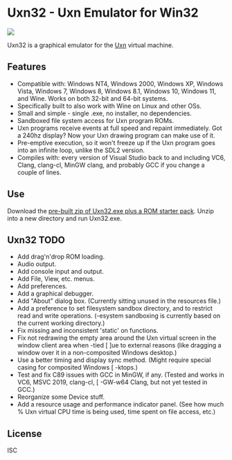 Uxn32 - Uxn Emulator for Win32
==============================

![](https://raw.githubusercontent.com/wiki/randrew/uxn32/uxn32-banner.png)

Uxn32 is a graphical emulator for the [Uxn](https://wiki.xxiivv.com/site/uxn.html) virtual machine.

Features
--------

* Compatible with: Windows NT4, Windows 2000, Windows XP, Windows Vista, Windows 7, Windows 8, Windows 8.1, Windows 10, Windows 11, and Wine. Works on both 32-bit and 64-bit systems.
* Specifically built to also work with Wine on Linux and other OSs.
* Small and simple - single .exe, no installer, no dependencies.
* Sandboxed file system access for Uxn program ROMs.
* Uxn programs receive events at full speed and repaint immediately. Got a 240hz display? Now your Uxn drawing program can make use of it.
* Pre-emptive execution, so it won't freeze up if the Uxn program goes into an infinite loop, unlike the SDL2 version.
* Compiles with: every version of Visual Studio back to and including VC6, Clang, clang-cl, MinGW clang, and probably GCC if you change a couple of lines.

Use
---

Download the [pre-built zip of Uxn32.exe plus a ROM starter pack](https://github.com/randrew/uxn32/releases/download/1.0/Uxn32-1.0-Plus-Start-Pack-ROMs.zip). Unzip into a new directory and run Uxn32.exe.

Uxn32 TODO
----------

- Add drag'n'drop ROM loading.
- Audio output.
- Add console input and output.
- Add File, View, etc. menus.
- Add preferences.
- Add a graphical debugger.
- Add "About" dialog box. (Currently sitting unused in the resources file.)
- Add a preference to set filesystem sandbox directory, and to restrict read and write operations. (-esystem sandboxing is currently based on the current working directory.)
- Fix missing and inconsistent 'static' on functions.
- Fix not redrawing the empty area around the Uxn virtual screen in the window client area when -tied [ ]ue to external reasons (like dragging a window over it in a non-composited Windows desktop.)
- Use a better timing and display sync method. (Might require special casing for composited Windows [ -ktops.)
- Test and fix C89 issues with GCC in MinGW, if any. (Tested and works in VC6, MSVC 2019, clang-cl, [ -GW-w64 Clang, but not yet tested in GCC.)
- Reorganize some Device stuff.
- Add a resource usage and performance indicator panel. (See how much % Uxn virtual CPU time is being used, time spent on file access, etc.)

License
-------

ISC
